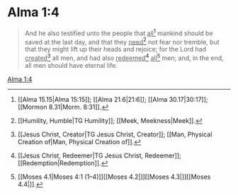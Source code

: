 # Alma 1:4

> And he also testified unto the people that <u>all</u>[^a] mankind should be saved at the last day, and that they <u>need</u>[^b] not fear nor tremble, but that they might lift up their heads and rejoice; for the Lord had <u>created</u>[^c] all men, and had also <u>redeemed</u>[^d] <u>all</u>[^e] men; and, in the end, all men should have eternal life.

[Alma 1:4](https://www.churchofjesuschrist.org/study/scriptures/bofm/alma/1?lang=eng&id=p4#p4)


[^a]: [[Alma 15.15|Alma 15:15]]; [[Alma 21.6|21:6]]; [[Alma 30.17|30:17]]; [[Mormon 8.31|Morm. 8:31]].  
[^b]: [[Humility, Humble|TG Humility]]; [[Meek, Meekness|Meek]].  
[^c]: [[Jesus Christ, Creator|TG Jesus Christ, Creator]]; [[Man, Physical Creation of|Man, Physical Creation of]].  
[^d]: [[Jesus Christ, Redeemer|TG Jesus Christ, Redeemer]]; [[Redemption|Redemption]].  
[^e]: [[Moses 4.1|Moses 4:1 (1–4)]][[Moses 4.2|]][[Moses 4.3|]][[Moses 4.4|]].  
